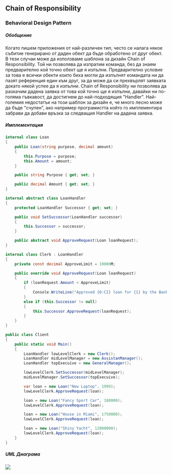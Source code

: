 ## Chain of Responsibility

### **Behavioral Design Pattern**

##### Обобщение

Когато пишем приложения от най-различен тип, често се налага някое събитие генерирано от даден обект да бъде обработено от друг обект.
В тези случаи може да използваме шаблона за дизайн Chain of Responsibility. Той ни позволява да изпратим команда, без да знаем предварително кой точно обект ще я изпълни.
Предварително условие за това е всички обекти които биха могли да изпълнят командата ни да пазят референция един към друг, за да може да си прехвърлят заявката докато някой успее да я изпълни.
Chain of Responsibility ни позволява да разкачим дадена заявка от това кой точно ще я изпълни, давайки ни по-голяма гъвкавост, да достигнем до най-подходящия "Handler".
Най-големия недостатък на този шаблон за дизайн е, че много лесно може да бъде "счупен", ако например програмистта който го имплементира забрави да добави връзка за следващия Handler на дадена заявка.

##### Имплементация

```c#
internal class Loan
{
    public Loan(string purpose, decimal amount)
    {
        this.Purpose = purpose;
        this.Amount = amount;
    }

    public string Purpose { get; set; }

    public decimal Amount { get; set; }
}

internal abstract class LoanHandler
{
    protected LoanHandler Successor { get; set; }

    public void SetSuccessor(LoanHandler successor)
    {
        this.Successor = successor;
    }

    public abstract void ApproveRequest(Loan loanRequest);
}

internal class Clerk : LoanHandler
{
    private const decimal ApproveLimit = 10000M;

    public override void ApproveRequest(Loan loanRequest)
    {
        if (loanRequest.Amount < ApproveLimit)
        {
            Console.WriteLine("Approved {0:C2} loan for {1} by the Bank {2}", loanRequest.Amount, loanRequest.Purpose, this.GetType().Name);
        }
        else if (this.Successor != null)
        {
            this.Successor.ApproveRequest(loanRequest);
        }
    }
}

public class Client
{
    public static void Main()
    {
        LoanHandler lowLevelClerk = new Clerk();
        LoanHandler midLevelManager = new AssistanManager();
        LoanHandler topExecuive = new GeneralManager();

        lowLevelClerk.SetSuccessor(midLevelManager);
        midLevelManager.SetSuccessor(topExecuive);

        var loan = new Loan("New Laptop", 1999);
        lowLevelClerk.ApproveRequest(loan);

        loan = new Loan("Fancy Sport Car", 180000);
        lowLevelClerk.ApproveRequest(loan);

        loan = new Loan("House in Miami", 1750000);
        lowLevelClerk.ApproveRequest(loan);

        loan = new Loan("Shiny Yacht", 12000000);
        lowLevelClerk.ApproveRequest(loan);
    }
}
```

##### UML Диаграма

![](http://www.dofactory.com/images/diagrams/net/chain.gif)